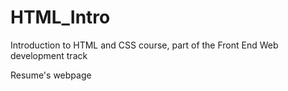 # HTML_Intro
Introduction to HTML and CSS course, part of the Front End Web development track

Resume's webpage
